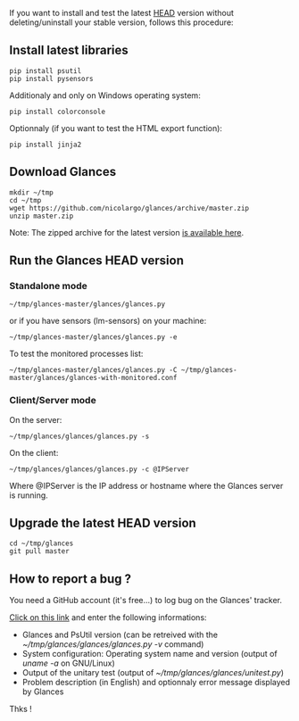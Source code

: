 If you want to install and test the latest [HEAD](https://github.com/nicolargo/glances) version without deleting/uninstall your stable version, follows this procedure:

## Install latest libraries

    pip install psutil
    pip install pysensors

Additionaly and only on Windows operating system:

    pip install colorconsole

Optionnaly (if you want to test the HTML export function):

    pip install jinja2

## Download Glances

    mkdir ~/tmp
    cd ~/tmp
    wget https://github.com/nicolargo/glances/archive/master.zip
    unzip master.zip

Note: The zipped archive for the latest version [is available here](https://github.com/nicolargo/glances/archive/master.zip).

## Run the Glances HEAD version

### Standalone mode

    ~/tmp/glances-master/glances/glances.py

or if you have sensors (lm-sensors) on your machine:

    ~/tmp/glances-master/glances/glances.py -e

To test the monitored processes list:

    ~/tmp/glances-master/glances/glances.py -C ~/tmp/glances-master/glances/glances-with-monitored.conf

### Client/Server mode

On the server:

    ~/tmp/glances/glances/glances.py -s

On the client:

    ~/tmp/glances/glances/glances.py -c @IPServer

Where @IPServer is the IP address or hostname where the Glances server is running.

## Upgrade the latest HEAD version

    cd ~/tmp/glances
    git pull master

## How to report a bug ?

You need a GitHub account (it's free...) to log bug on the Glances' tracker.

[Click on this link](https://github.com/nicolargo/glances/issues/new) and enter the following informations:

* Glances and PsUtil version (can be retreived with the _~/tmp/glances/glances/glances.py -v_ command)
* System configuration: Operating system name and version (output of _uname -a_ on GNU/Linux)
* Output of the unitary test (output of _~/tmp/glances/glances/unitest.py_)
* Problem description (in English) and optionnaly error message displayed by Glances

Thks !